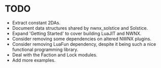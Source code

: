 # TODO

* Extract constant 2DAs.
* Document data structures shared by nwnx_solstice and Solstice.
* Expand 'Getting Started' to cover building LuaJIT and NWNX.
* Consider removing some dependencies on altered NWNX plugins.
* Consider removing LuaFun dependency, despite it being such a nice
  functional programming library.
* Deal with the Faction and Lock modules.
* Add more examples.
